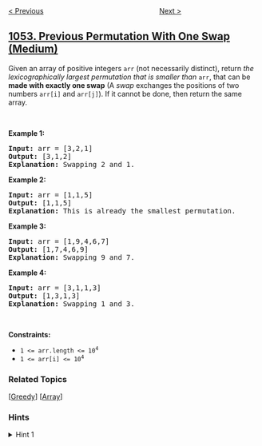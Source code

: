 <!--|This file generated by command(leetcode description); DO NOT EDIT.    |-->
<!--+----------------------------------------------------------------------+-->
<!--|@author    awesee <openset.wang@gmail.com>                           |-->
<!--|@link      https://github.com/awesee                                 |-->
<!--|@home      https://github.com/awesee/leetcode                        |-->
<!--+----------------------------------------------------------------------+-->

[< Previous](../grumpy-bookstore-owner "Grumpy Bookstore Owner")
　　　　　　　　　　　　　　　　
[Next >](../distant-barcodes "Distant Barcodes")

## [1053. Previous Permutation With One Swap (Medium)](https://leetcode.com/problems/previous-permutation-with-one-swap "交换一次的先前排列")

<p>Given an array of positive integers <code>arr</code> (not necessarily distinct), return <em>the lexicographically largest permutation that is smaller than</em> <code>arr</code>, that can be <strong>made with exactly one swap</strong> (A <em>swap</em> exchanges the positions of two numbers <code>arr[i]</code> and <code>arr[j]</code>). If it cannot be done, then return the same array.</p>

<p>&nbsp;</p>
<p><strong>Example 1:</strong></p>

<pre>
<strong>Input:</strong> arr = [3,2,1]
<strong>Output:</strong> [3,1,2]
<strong>Explanation:</strong> Swapping 2 and 1.
</pre>

<p><strong>Example 2:</strong></p>

<pre>
<strong>Input:</strong> arr = [1,1,5]
<strong>Output:</strong> [1,1,5]
<strong>Explanation:</strong> This is already the smallest permutation.
</pre>

<p><strong>Example 3:</strong></p>

<pre>
<strong>Input:</strong> arr = [1,9,4,6,7]
<strong>Output:</strong> [1,7,4,6,9]
<strong>Explanation:</strong> Swapping 9 and 7.
</pre>

<p><strong>Example 4:</strong></p>

<pre>
<strong>Input:</strong> arr = [3,1,1,3]
<strong>Output:</strong> [1,3,1,3]
<strong>Explanation:</strong> Swapping 1 and 3.
</pre>

<p>&nbsp;</p>
<p><strong>Constraints:</strong></p>

<ul>
	<li><code>1 &lt;= arr.length &lt;= 10<sup>4</sup></code></li>
	<li><code>1 &lt;= arr[i] &lt;= 10<sup>4</sup></code></li>
</ul>

### Related Topics
  [[Greedy](../../tag/greedy/README.md)]
  [[Array](../../tag/array/README.md)]

### Hints
<details>
<summary>Hint 1</summary>
You need to swap two values, one larger than the other.  Where is the larger one located?
</details>

